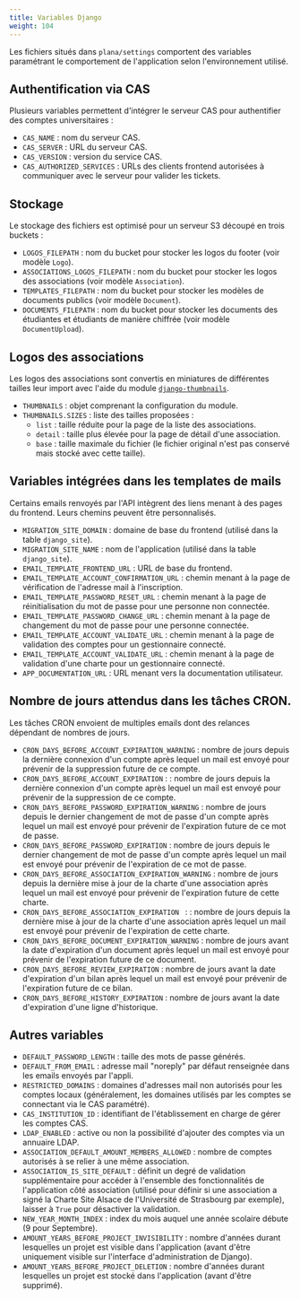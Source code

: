 ```yaml
---
title: Variables Django
weight: 104
---
```


Les fichiers situés dans `plana/settings` comportent des variables paramétrant le comportement de l'application selon l'environnement utilisé.

## Authentification via CAS

Plusieurs variables permettent d'intégrer le serveur CAS pour authentifier des comptes universitaires :
- `CAS_NAME` : nom du serveur CAS.
- `CAS_SERVER` : URL du serveur CAS.
- `CAS_VERSION` : version du service CAS.
- `CAS_AUTHORIZED_SERVICES` : URLs des clients frontend autorisées à communiquer avec le serveur pour valider les tickets.

## Stockage

Le stockage des fichiers est optimisé pour un serveur S3 découpé en trois buckets :
- `LOGOS_FILEPATH` : nom du bucket pour stocker les logos du footer (voir modèle `Logo`).
- `ASSOCIATIONS_LOGOS_FILEPATH` : nom du bucket pour stocker les logos des associations (voir modèle `Association`).
- `TEMPLATES_FILEPATH` : nom du bucket pour stocker les modèles de documents publics (voir modèle `Document`).
- `DOCUMENTS_FILEPATH` : nom du bucket pour stocker les documents des étudiantes et étudiants de manière chiffrée (voir modèle `DocumentUpload`).

## Logos des associations

Les logos des associations sont convertis en miniatures de différentes tailles leur import avec l'aide du module [`django-thumbnails`](https://github.com/ui/django-thumbnails).
- `THUMBNAILS` : objet comprenant la configuration du module.
- `THUMBNAILS.SIZES` : liste des tailles proposées :
  - `list` : taille réduite pour la page de la liste des associations.
  - `detail` : taille plus élevée pour la page de détail d'une association.
  - `base` : taille maximale du fichier (le fichier original n'est pas conservé mais stocké avec cette taille).

## Variables intégrées dans les templates de mails

Certains emails renvoyés par l'API intègrent des liens menant à des pages du frontend. Leurs chemins peuvent être personnalisés.
- `MIGRATION_SITE_DOMAIN` : domaine de base du frontend (utilisé dans la table `django_site`).
- `MIGRATION_SITE_NAME` : nom de l'application (utilisé dans la table `django_site`).
- `EMAIL_TEMPLATE_FRONTEND_URL` : URL de base du frontend.
- `EMAIL_TEMPLATE_ACCOUNT_CONFIRMATION_URL` : chemin menant à la page de vérification de l'adresse mail à l'inscription.
- `EMAIL_TEMPLATE_PASSWORD_RESET_URL` : chemin menant à la page de réinitialisation du mot de passe pour une personne non connectée.
- `EMAIL_TEMPLATE_PASSWORD_CHANGE_URL` : chemin menant à la page de changement du mot de passe pour une personne connectée.
- `EMAIL_TEMPLATE_ACCOUNT_VALIDATE_URL` : chemin menant à la page de validation des comptes pour un gestionnaire connecté.
- `EMAIL_TEMPLATE_ACCOUNT_VALIDATE_URL` : chemin menant à la page de validation d'une charte pour un gestionnaire connecté.
- `APP_DOCUMENTATION_URL` : URL menant vers la documentation utilisateur.

## Nombre de jours attendus dans les tâches CRON.

Les tâches CRON envoient de multiples emails dont des relances dépendant de nombres de jours.
- `CRON_DAYS_BEFORE_ACCOUNT_EXPIRATION_WARNING` : nombre de jours depuis la dernière connexion d'un compte après lequel un mail est envoyé pour prévenir de la suppression future de ce compte.
- `CRON_DAYS_BEFORE_ACCOUNT_EXPIRATION` :  : nombre de jours depuis la dernière connexion d'un compte après lequel un mail est envoyé pour prévenir de la suppression de ce compte.
- `CRON_DAYS_BEFORE_PASSWORD_EXPIRATION_WARNING` : nombre de jours depuis le dernier changement de mot de passe d'un compte après lequel un mail est envoyé pour prévenir de l'expiration future de ce mot de passe.
- `CRON_DAYS_BEFORE_PASSWORD_EXPIRATION` : nombre de jours depuis le dernier changement de mot de passe d'un compte après lequel un mail est envoyé pour prévenir de l'expiration de ce mot de passe.
- `CRON_DAYS_BEFORE_ASSOCIATION_EXPIRATION_WARNING` : nombre de jours depuis la dernière mise à jour de la charte d'une association après lequel un mail est envoyé pour prévenir de l'expiration future de cette charte.
- `CRON_DAYS_BEFORE_ASSOCIATION_EXPIRATION ` : : nombre de jours depuis la dernière mise à jour de la charte d'une association après lequel un mail est envoyé pour prévenir de l'expiration de cette charte.
- `CRON_DAYS_BEFORE_DOCUMENT_EXPIRATION_WARNING` : nombre de jours avant la date d'expiration d'un document après lequel un mail est envoyé pour prévenir de l'expiration future de ce document.
- `CRON_DAYS_BEFORE_REVIEW_EXPIRATION` : nombre de jours avant la date d'expiration d'un bilan après lequel un mail est envoyé pour prévenir de l'expiration future de ce bilan.
- `CRON_DAYS_BEFORE_HISTORY_EXPIRATION` : nombre de jours avant la date d'expiration d'une ligne d'historique.

## Autres variables

- `DEFAULT_PASSWORD_LENGTH` : taille des mots de passe générés.
- `DEFAULT_FROM_EMAIL` : adresse mail "noreply" par défaut renseignée dans les emails envoyés par l'appli.
- `RESTRICTED_DOMAINS` : domaines d'adresses mail non autorisés pour les comptes locaux (généralement, les domaines utilisés par les comptes se connectant via le CAS paramétré).
- `CAS_INSTITUTION_ID` : identifiant de l'établissement en charge de gérer les comptes CAS.
- `LDAP_ENABLED` : active ou non la possibilité d'ajouter des comptes via un annuaire LDAP.
- `ASSOCIATION_DEFAULT_AMOUNT_MEMBERS_ALLOWED` : nombre de comptes autorisés à se relier à une même association.
- `ASSOCIATION_IS_SITE_DEFAULT` : définit un degré de validation supplémentaire pour accéder à l'ensemble des fonctionnalités de l'application côté association (utilisé pour définir si une association a signé la Charte Site Alsace de l'Université de Strasbourg par exemple), laisser à `True` pour désactiver la validation.
- `NEW_YEAR_MONTH_INDEX` : index du mois auquel une année scolaire débute (9 pour Septembre).
- `AMOUNT_YEARS_BEFORE_PROJECT_INVISIBILITY` : nombre d'années durant lesquelles un projet est visible dans l'application (avant d'être uniquement visible sur l'interface d'administration de Django).
- `AMOUNT_YEARS_BEFORE_PROJECT_DELETION` : nombre d'années durant lesquelles un projet est stocké dans l'application (avant d'être supprimé).
